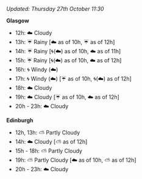 *Updated: Thursday 27th October 11:30*

**Glasgow**

* 12h: :cloud: Cloudy
* 13h: :umbrella: Rainy [:cloud: as of 10h, :umbrella: as of 12h]
* 14h: :umbrella: Rainy [:cyclone:(:cloud:) as of 10h, :cloud: as of 11h]
* 15h: :umbrella: Rainy [:cyclone:(:cloud:) as of 10h, :cloud: as of 12h]
* 16h: :cyclone: Windy (:cloud:)
* 17h: :cyclone: Windy (:cloud:) [:umbrella: as of 10h, :cyclone:(:cloud:) as of 12h]
* 18h: :cloud: Cloudy
* 19h: :cloud: Cloudy [:umbrella: as of 10h, :cloud: as of 12h]
* 20h - 23h: :cloud: Cloudy

**Edinburgh**

* 12h, 13h: :partly_sunny: Partly Cloudy
* 14h: :cloud: Cloudy [:partly_sunny: as of 12h]
* 15h - 18h: :partly_sunny: Partly Cloudy
* 19h: :partly_sunny: Partly Cloudy [:cloud: as of 10h, :partly_sunny: as of 12h]
* 20h - 23h: :cloud: Cloudy
